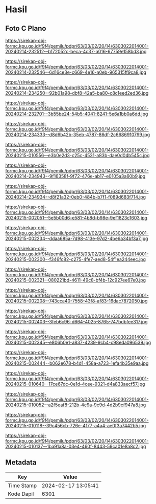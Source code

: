 # Hasil

## Foto C Plano

https://sirekap-obj-formc.kpu.go.id/f9f4/pemilu/pdpr/63/03/02/20/14/6303022014001-20240214-232512--b172052c-beca-4c37-a016-67759e158bd3.jpg

https://sirekap-obj-formc.kpu.go.id/f9f4/pemilu/pdpr/63/03/02/20/14/6303022014001-20240214-232546--6d16ce3e-c669-4e16-a0eb-965315ff9ca8.jpg

https://sirekap-obj-formc.kpu.go.id/f9f4/pemilu/pdpr/63/03/02/20/14/6303022014001-20240214-234250--92b01a98-dbf8-42a5-ba80-c8c1eed2ed36.jpg

https://sirekap-obj-formc.kpu.go.id/f9f4/pemilu/pdpr/63/03/02/20/14/6303022014001-20240214-232701--3b55be24-54b5-4041-8241-5e6a1bb0a6dd.jpg

https://sirekap-obj-formc.kpu.go.id/f9f4/pemilu/pdpr/63/03/02/20/14/6303022014001-20240214-234333--d8d6b42b-35eb-4787-86df-2c6686910799.jpg

https://sirekap-obj-formc.kpu.go.id/f9f4/pemilu/pdpr/63/03/02/20/14/6303022014001-20240215-010556--e3b0e2d3-c25c-4531-a83b-dae0d04b545c.jpg

https://sirekap-obj-formc.kpu.go.id/f9f4/pemilu/pdpr/63/03/02/20/14/6303022014001-20240214-234943--9f16358f-9f72-476e-ab17-e0105a3a60b9.jpg

https://sirekap-obj-formc.kpu.go.id/f9f4/pemilu/pdpr/63/03/02/20/14/6303022014001-20240214-234934--d8f21a32-0eb0-484b-b7f1-f089d683f714.jpg

https://sirekap-obj-formc.kpu.go.id/f9f4/pemilu/pdpr/63/03/02/20/14/6303022014001-20240215-002051--5e5b00d6-e581-4b8d-b98e-9ef1823c1603.jpg

https://sirekap-obj-formc.kpu.go.id/f9f4/pemilu/pdpr/63/03/02/20/14/6303022014001-20240215-002234--ddaa685a-7d98-413e-97d2-4be6a34bf3a7.jpg

https://sirekap-obj-formc.kpu.go.id/f9f4/pemilu/pdpr/63/03/02/20/14/6303022014001-20240215-002300--f346fc82-c275-4fe7-aed8-54f1ea244eec.jpg

https://sirekap-obj-formc.kpu.go.id/f9f4/pemilu/pdpr/63/03/02/20/14/6303022014001-20240215-002321--080221bd-4611-49c8-bf4b-12c927ee67e0.jpg

https://sirekap-obj-formc.kpu.go.id/f9f4/pemilu/pdpr/63/03/02/20/14/6303022014001-20240215-002208--743cca40-7558-43f8-af83-16dac7872050.jpg

https://sirekap-obj-formc.kpu.go.id/f9f4/pemilu/pdpr/63/03/02/20/14/6303022014001-20240215-002403--3feb6c96-d664-4025-8765-747bdbfee317.jpg

https://sirekap-obj-formc.kpu.go.id/f9f4/pemilu/pdpr/63/03/02/20/14/6303022014001-20240215-002345--e806b0e1-a837-4239-9cb4-c98eda096539.jpg

https://sirekap-obj-formc.kpu.go.id/f9f4/pemilu/pdpr/63/03/02/20/14/6303022014001-20240215-002444--b062e678-b4d1-458a-a723-1efa4b35e9aa.jpg

https://sirekap-obj-formc.kpu.go.id/f9f4/pemilu/pdpr/63/03/02/20/14/6303022014001-20240215-010640--17ce67dc-0e1d-4cee-9321-d4a833aecf57.jpg

https://sirekap-obj-formc.kpu.go.id/f9f4/pemilu/pdpr/63/03/02/20/14/6303022014001-20240215-010052--a2f5eaf8-212b-4c9a-9c9d-4d2b9cf947a8.jpg

https://sirekap-obj-formc.kpu.go.id/f9f4/pemilu/pdpr/63/03/02/20/14/6303022014001-20240215-010118--39c456cb-726e-4f77-a4a4-ae0f3a7442b5.jpg

https://sirekap-obj-formc.kpu.go.id/f9f4/pemilu/pdpr/63/03/02/20/14/6303022014001-20240215-010137--1ba91a8a-03e4-460f-8443-59ca01e8a8c2.jpg


## Metadata

| Key        | Value               |
| ---------- | ------------------- |
| Time Stamp | 2024-02-17 13:05:41 |
| Kode Dapil | 6301                |



